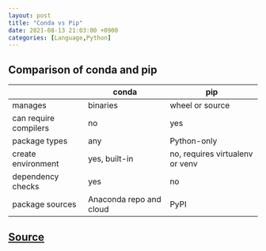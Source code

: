 ```yaml
---
layout: post
title: "Conda vs Pip"
date: 2021-08-13 21:03:00 +0900
categories: [Language,Python]
---
```


## Comparison of conda and pip

|                       | conda                   | pip                             |
| --------------------- | ----------------------- | ------------------------------- |
| manages               | binaries                | wheel or source                 |
| can require compilers | no                      | yes                             |
| package types         | any                     | Python-only                     |
| create environment    | yes, built-in           | no, requires virtualenv or venv |
| dependency checks     | yes                     | no                              |
| package sources       | Anaconda repo and cloud | PyPI                            |



## [Source](https://www.anaconda.com/blog/understanding-conda-and-pip)